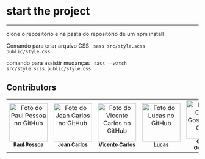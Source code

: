 # start the project

---

clone o repositório e na pasta do repositório de um npm install






Comando para criar arquivo CSS
<code> sass src/style.scss public/style.css </code>

comando para assistir mudanças
<code> sass --watch src/style.scss:public/style.css </code>



## Contributors

<table>
  <tr>
    <td align="center">
      <a href="https://github.com/paulpessoa">
        <img src="https://avatars.githubusercontent.com/u/74559558" width="100px;" alt="Foto do Paul Pessoa no GitHub"/><br>
        <sub>
          <b>Paul Pessoa</b>
        </sub>
      </a>
    </td>
    <td align="center">
      <a href="https://github.com/jeancarlospaula">
        <img src="https://avatars.githubusercontent.com/u/79765050" width="100px;" alt="Foto do Jean Carlos no GitHub"/><br>
        <sub>
          <b>Jean Carlos</b>
        </sub>
      </a><br>
    </td>
    <td align="center">
      <a href="https://github.com/VicenteCarlos">
        <img src="https://avatars.githubusercontent.com/u/81314892" width="100px;" alt="Foto do Vicente Carlos no GitHub"/><br>
        <sub>
          <b>Vicente Carlos</b>
        </sub>
      </a><br>
    </td>
    <td align="center">
      <a href="https://github.com/lucas3K">
        <img src="https://avatars.githubusercontent.com/u/87881833" width="100px;" alt="Foto do Lucas no GitHub"/><br>
        <sub>
          <b>Lucas</b>
        </sub>
      </a><br>
    </td>
    <td align="center">
      <a href="https://github.com/GabrielGostinskideOliveira">
        <img src="https://avatars.githubusercontent.com/u/79949494" width="100px;" alt="Foto do Gabriel Gostinski no Github"/><br>
        <sub>
          <b>Gabriel Gostinski</b>
        </sub>
      </a><br>
    </td>

    
    

  </tr>
</table>
